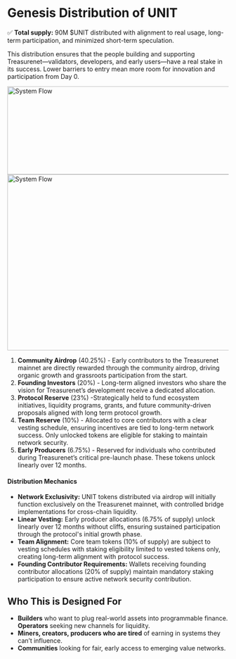 # Genesis Distribution of UNIT

✅ **Total supply:** 90M $UNIT distributed with alignment to real usage, long-term participation, and minimized short-term speculation.

This distribution ensures that the people building and supporting Treasurenet—validators, developers, and early users—have a real stake in its success. Lower barriers to entry mean more room for innovation and participation from Day 0\.

<img src="/img/docs/TokenomicsOverview/B6.jpg" alt="System Flow" width="800" height="200" />

<img src="/img/docs/TokenomicsOverview/GenesisOfUnit.png" alt="System Flow" width="600" height="400" />

1. **Community Airdrop** (40.25%) \- Early contributors to the Treasurenet mainnet are directly rewarded through the community airdrop, driving organic growth and grassroots participation from the start.  
2. **Founding Investors** (20%) \- Long-term aligned investors who share the vision for Treasurenet’s development receive a dedicated allocation.   
3. **Protocol Reserve** (23%) \-Strategically held to fund ecosystem initiatives, liquidity programs, grants, and future community-driven proposals aligned with long term protocol growth.   
4. **Team Reserve** (10%) \- Allocated to core contributors with a clear vesting schedule, ensuring incentives are tied to long-term network success. Only unlocked tokens are eligible for staking to maintain network security.  
5. **Early Producers** (6.75%) \- Reserved for individuals who contributed during Treasurenet’s critical pre-launch phase. These tokens unlock linearly over 12 months.

#### **Distribution Mechanics**

* **Network Exclusivity:** UNIT tokens distributed via airdrop will initially function exclusively on the Treasurenet mainnet, with controlled bridge implementations for cross-chain liquidity.  
* **Linear Vesting:** Early producer allocations (6.75% of supply) unlock linearly over 12 months without cliffs, ensuring sustained participation through the protocol's initial growth phase.  
* **Team Alignment:** Core team tokens (10% of supply) are subject to vesting schedules with staking eligibility limited to vested tokens only, creating long-term alignment with protocol success.  
* **Founding Contributor Requirements:** Wallets receiving founding contributor allocations (20% of supply) maintain mandatory staking participation to ensure active network security contribution.

## **Who This is Designed For**

* **Builders** who want to plug real-world assets into programmable finance.  
  **Operators** seeking new channels for liquidity.  
* **Miners, creators, producers who are tired** of earning in systems they can’t influence.  
* **Communities** looking for fair, early access to emerging value networks.